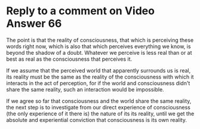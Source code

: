 # Reply to a comment on Video Answer 66

The point is that the reality of consciousness, that which is perceiving these words right now, which is also that which perceives everything we know, is beyond the shadow of a doubt. Whatever we perceive is﻿ less real than or at best as real as the consciousness that perceives it.

If we assume that the perceived world that apparently surrounds us is real, its reality must be the same as the reality of the consciousness with which it interacts in the act of perception, for if the world and consciousness didn't share the same reality, such an interaction would be impossible.

If we agree so far that consciousness and the world share the same reality, the next step is to investigate from our direct experience of consciousness (the only experience of it there﻿ is) the nature of its its reality, until we get the absolute and experiential conviction that consciousness is its own reality.